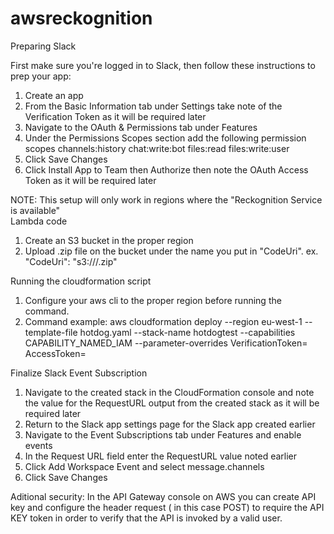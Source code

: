 # awsreckognition

Preparing Slack

First make sure you're logged in to Slack, then follow these instructions to prep your app:

   1. Create an app 
   2. From the Basic Information tab under Settings take note of the Verification Token as it will be required later
   3. Navigate to the OAuth & Permissions tab under Features
   4. Under the Permissions Scopes section add the following permission scopes
        channels:history
        chat:write:bot
        files:read
        files:write:user
   5. Click Save Changes
   6. Click Install App to Team then Authorize then note the OAuth Access Token as it will be required later



NOTE: This setup will only work in regions where the "Reckognition Service is available"   
 Lambda code
   1. Create an S3 bucket in the proper region
   2. Upload .zip file on the bucket under the name you put in "CodeUri".
      ex. "CodeUri": "s3://<nameofbucket>/<nameoflambdazipfile>.zip"
 



 Running the cloudformation script
   1. Configure your aws cli to the proper region before running the command.
   2. Command example:
      aws cloudformation deploy --region eu-west-1 --template-file hotdog.yaml --stack-name hotdogtest --capabilities       CAPABILITY_NAMED_IAM --parameter-overrides VerificationToken=<vtoken from slack> AccessToken=<Oauth token from slack>
   
   
   Finalize Slack Event Subscription

   1. Navigate to the created stack in the CloudFormation console and note the value for the RequestURL output from the created  stack as it will be required later
   2. Return to the Slack app settings page for the Slack app created earlier
   3. Navigate to the Event Subscriptions tab under Features and enable events
   4. In the Request URL field enter the RequestURL value noted earlier
   5. Click Add Workspace Event and select message.channels
   6. Click Save Changes

  
Aditional security: 
 In the API Gateway console on AWS you can create API key and configure the header request ( in this case POST) to require the 
 API KEY token in order to verify that the API is invoked by a valid user.
  
